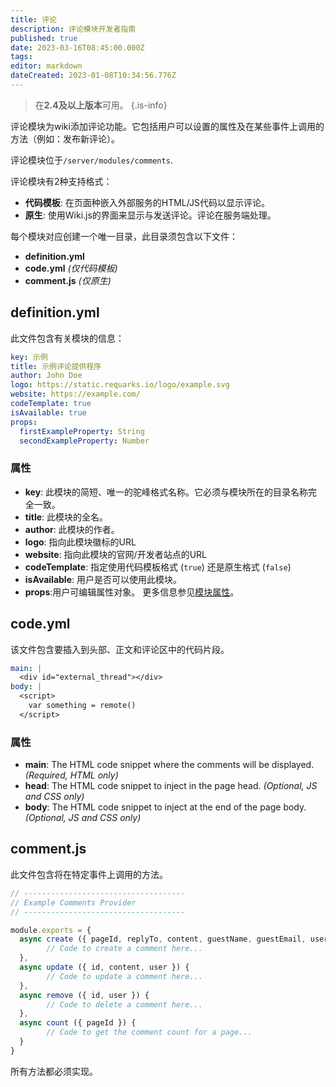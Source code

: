 ```yaml
---
title: 评论
description: 评论模块开发者指南
published: true
date: 2023-03-16T08:45:00.000Z
tags: 
editor: markdown
dateCreated: 2023-01-08T10:34:56.776Z
---
```


> 在**2.4及以上版本**可用。
{.is-info}

评论模块为wiki添加评论功能。它包括用户可以设置的属性及在某些事件上调用的方法（例如：发布新评论）。

评论模块位于`/server/modules/comments`.

评论模块有2种支持格式：

- **代码模板**: 在页面种嵌入外部服务的HTML/JS代码以显示评论。
- **原生**: 使用Wiki.js的界面来显示与发送评论。评论在服务端处理。

每个模块对应创建一个唯一目录，此目录须包含以下文件：

* **definition.yml**
* **code.yml** *(仅代码模板)*
* **comment.js** *(仅原生)*

## definition.yml

此文件包含有关模块的信息：
```yaml
key: 示例
title: 示例评论提供程序
author: John Doe
logo: https://static.requarks.io/logo/example.svg
website: https://example.com/
codeTemplate: true
isAvailable: true
props:
  firstExampleProperty: String
  secondExampleProperty: Number
```

### 属性

* **key**: 此模块的简短、唯一的驼峰格式名称。它必须与模块所在的目录名称完全一致。
* **title**: 此模块的全名。
* **author**: 此模块的作者。
* **logo**: 指向此模块徽标的URL
* **website**: 指向此模块的官网/开发者站点的URL
* **codeTemplate**: 指定使用代码模板格式 (`true`) 还是原生格式 (`false`)
* **isAvailable**: 用户是否可以使用此模块。
* **props**:用户可编辑属性对象。 更多信息参见[模块属性](/dev/module-properties)。

## code.yml

该文件包含要插入到头部、正文和评论区中的代码片段。

```yaml
main: |
  <div id="external_thread"></div>
body: |
  <script>
    var something = remote()
  </script>
```

### 属性

* **main**: The HTML code snippet where the comments will be displayed. *(Required, HTML only)*
* **head**: The HTML code snippet to inject in the page head. *(Optional, JS and CSS only)*
* **body**: The HTML code snippet to inject at the end of the page body. *(Optional, JS and CSS only)*

## comment.js

此文件包含将在特定事件上调用的方法。

```js
// ------------------------------------
// Example Comments Provider
// ------------------------------------

module.exports = {
  async create ({ pageId, replyTo, content, guestName, guestEmail, user }) {
		// Code to create a comment here...
  },
  async update ({ id, content, user }) {
		// Code to update a comment here...
  },
  async remove ({ id, user }) {
		// Code to delete a comment here...
  },
  async count ({ pageId }) {
		// Code to get the comment count for a page...
  }
}
```

所有方法都必须实现。

